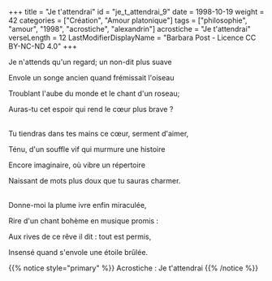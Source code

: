+++
title = "Je t'attendrai"
id = "je_t_attendrai_9"
date = 1998-10-19
weight = 42
categories = ["Création", "Amour platonique"]
tags = ["philosophie", "amour", "1998", "acrostiche", "alexandrin"]
acrostiche = "Je t'attendrai"
verseLength = 12
LastModifierDisplayName = "Barbara Post - Licence CC BY-NC-ND 4.0"
+++

Je n'attends qu'un regard; un non-dit plus suave

Envole un songe ancien quand frémissait l'oiseau

Troublant l'aube du monde et le chant d'un roseau;

Auras-tu cet espoir qui rend le cœur plus brave ?

 \
Tu tiendras dans tes mains ce cœur, serment d'aimer,

Ténu, d'un souffle vif qui murmure une histoire

Encore imaginaire, où vibre un répertoire

Naissant de mots plus doux que tu sauras charmer.

 \
Donne-moi la plume ivre enfin miraculée,

Rire d'un chant bohème en musique promis :

Aux rives de ce rêve il dit : tout est permis,

Insensé quand s'envole une étoile brûlée.

{{% notice style="primary" %}}
Acrostiche : Je t'attendrai
{{% /notice %}}
